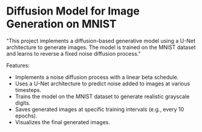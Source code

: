 # Diffusion Model for Image Generation on MNIST

"This project implements a diffusion-based generative model using a U-Net architecture to generate images. The model is trained on the MNIST dataset and learns to reverse a fixed noise diffusion process."

Features:
  - Implements a noise diffusion process with a linear beta schedule.
  - Uses a U-Net architecture to predict noise added to images at various timesteps.
  - Trains the model on the MNIST dataset to generate realistic grayscale digits.
  - Saves generated images at specific training intervals (e.g., every 10 epochs).
  - Visualizes the final generated images.
